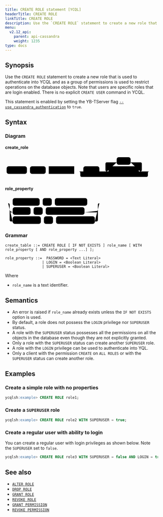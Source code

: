 ```yaml
---
title: CREATE ROLE statement [YCQL]
headerTitle: CREATE ROLE
linkTitle: CREATE ROLE
description: Use the `CREATE ROLE` statement to create a new role that is used to authenticate into YCQL and as a group of permissions used to restrict operations on the database objects.
menu:
  v2.12_api:
    parent: api-cassandra
    weight: 1235
type: docs
---
```


## Synopsis

Use the `CREATE ROLE` statement to create a new role that is used to authenticate into YCQL and as a group of permissions is used to restrict operations on the database objects. Note that users are specific roles that are login enabled. There is no explicit `CREATE USER` command in YCQL.

This statement is enabled by setting the YB-TServer flag [`--use_cassandra_authentication`](../../../reference/configuration/yb-tserver/#use-cassandra-authentication) to `true`.

## Syntax

### Diagram

#### create_role

<svg class="rrdiagram" version="1.1" xmlns:xlink="http://www.w3.org/1999/xlink" xmlns="http://www.w3.org/2000/svg" width="486" height="80" viewbox="0 0 486 80"><path class="connector" d="M0 52h5m67 0h10m52 0h10m84 0h30m53 0h30m-5 0q-5 0-5-5v-20q0-5 5-5h32m46 0h32q5 0 5 5v20q0 5-5 5m-5 0h40m-238 0q5 0 5 5v8q0 5 5 5h213q5 0 5-5v-8q0-5 5-5m5 0h5"/><rect class="literal" x="5" y="35" width="67" height="25" rx="7"/><text class="text" x="15" y="52">CREATE</text><rect class="literal" x="82" y="35" width="52" height="25" rx="7"/><text class="text" x="92" y="52">ROLE</text><a xlink:href="../grammar_diagrams#role-name"><rect class="rule" x="144" y="35" width="84" height="25"/><text class="text" x="154" y="52">role_name</text></a><rect class="literal" x="258" y="35" width="53" height="25" rx="7"/><text class="text" x="268" y="52">WITH</text><rect class="literal" x="368" y="5" width="46" height="25" rx="7"/><text class="text" x="378" y="22">AND</text><a xlink:href="../grammar_diagrams#role-property"><rect class="rule" x="341" y="35" width="100" height="25"/><text class="text" x="351" y="52">role_property</text></a></svg>

#### role_property

<svg class="rrdiagram" version="1.1" xmlns:xlink="http://www.w3.org/1999/xlink" xmlns="http://www.w3.org/2000/svg" width="321" height="95" viewbox="0 0 321 95"><path class="connector" d="M0 22h25m89 0h10m30 0h10m107 0h45m-301 25q0 5 5 5h5m59 0h10m30 0h10m128 0h39q5 0 5-5m-296-25q5 0 5 5v50q0 5 5 5h5m93 0h10m30 0h10m128 0h5q5 0 5-5v-50q0-5 5-5m5 0h5"/><rect class="literal" x="25" y="5" width="89" height="25" rx="7"/><text class="text" x="35" y="22">PASSWORD</text><rect class="literal" x="124" y="5" width="30" height="25" rx="7"/><text class="text" x="134" y="22">=</text><rect class="literal" x="164" y="5" width="107" height="25" rx="7"/><text class="text" x="174" y="22">&lt;Text Literal&gt;</text><rect class="literal" x="25" y="35" width="59" height="25" rx="7"/><text class="text" x="35" y="52">LOGIN</text><rect class="literal" x="94" y="35" width="30" height="25" rx="7"/><text class="text" x="104" y="52">=</text><rect class="literal" x="134" y="35" width="128" height="25" rx="7"/><text class="text" x="144" y="52">&lt;Boolean Literal&gt;</text><rect class="literal" x="25" y="65" width="93" height="25" rx="7"/><text class="text" x="35" y="82">SUPERUSER</text><rect class="literal" x="128" y="65" width="30" height="25" rx="7"/><text class="text" x="138" y="82">=</text><rect class="literal" x="168" y="65" width="128" height="25" rx="7"/><text class="text" x="178" y="82">&lt;Boolean Literal&gt;</text></svg>

### Grammar

```
create_table ::= CREATE ROLE [ IF NOT EXISTS ] role_name [ WITH role_property [ AND role_property ...] ];

role_property ::=  PASSWORD = <Text Literal>
                 | LOGIN = <Boolean Literal>
                 | SUPERUSER = <Boolean Literal>
```

Where
- `role_name` is a text identifier.

## Semantics
- An error is raised if `role_name` already exists unless the `IF NOT EXISTS` option is used.
- By default, a role does not possess the `LOGIN` privilege nor `SUPERUSER` status.
- A role with the `SUPERUSER` status possesses all the permissions on all the objects in the database even though they are not explicitly granted.
- Only a role with the `SUPERUSER` status can create another `SUPERUSER` role.
- A role with the `LOGIN` privilege can be used to authenticate into YQL.
- Only a client with the permission `CREATE` on `ALL ROLES` or with the `SUPERUSER` status can create another role.

## Examples

### Create a simple role with no properties

```sql
ycqlsh:example> CREATE ROLE role1;
```

### Create a `SUPERUSER` role

```sql
ycqlsh:example> CREATE ROLE role2 WITH SUPERUSER = true;
```

### Create a regular user with ability to login

You can create a regular user with login privileges as shown below. Note the `SUPERUSER` set to `false`.

```sql
ycqlsh:example> CREATE ROLE role3 WITH SUPERUSER = false AND LOGIN = true AND PASSWORD = 'aid8134'
```

## See also

- [`ALTER ROLE`](../ddl_alter_role)
- [`DROP ROLE`](../ddl_drop_role)
- [`GRANT ROLE`](../ddl_grant_role)
- [`REVOKE ROLE`](../ddl_revoke_role)
- [`GRANT PERMISSION`](../ddl_grant_permission)
- [`REVOKE PERMISSION`](../ddl_revoke_permission)
